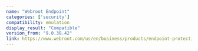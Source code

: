 ```yaml
---
name: "Webroot Endpoint"
categories: ['security']
compatibility: emulation
display_result: "Compatible"
version_from: "9.0.38.42"
link: https://www.webroot.com/us/en/business/products/endpoint-protection
---
```

